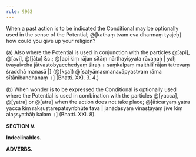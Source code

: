 ```yaml
---
rule: §962
---
```


When a past action is to be indicated the Conditional may be optionally used in the sense of the Potential; @[kathaṃ tvam eva dharmaṃ tyajeḥ] how could you give up your religion?

(a) Also where the Potential is used in conjunction with the particles @[api], @[avi], @[jātu] &c.; @[api kiṃ rājan sītāṃ nārthayiṣyata rāvaṇaḥ | yaḥ tvayaiveha jātvastobyacchedyaṃ śiraḥ ॥ saṃkalpaṃ maithilī rājan tatrevaṃ śraddhā manasā |] (@[kṣa]) @[satyāmasmanavāpyastvam rāma sītānibandhanaṃ ॥] (Bhatti. XXI. 3. 4.)

(b) When wonder is to be expressed the Conditional is optionally used where the Potential is used in combination with the particles @[yaccа], @[yatra] or @[atra] when the action does not take place; @[āścaryaṃ yatra yacca kiṃ rakṣuṣṭarepatsynbhūte tava | janādasyāṃ vinaṣṭāyāṃ jīve kiṃ alaṣsyathāḥ kalam ॥] (Bhatti. XXI. 8).

**SECTION V.**

**Indeclinables.**

**ADVERBS.**